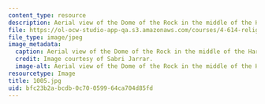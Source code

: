 ```yaml
---
content_type: resource
description: Aerial view of the Dome of the Rock in the middle of the Haram al-Sharif.
file: https://ol-ocw-studio-app-qa.s3.amazonaws.com/courses/4-614-religious-architecture-and-islamic-cultures-fall-2002/bfc23b2abcdb0c70059964ca704d85fd_1005.jpg
file_type: image/jpeg
image_metadata:
  caption: Aerial view of the Dome of the Rock in the middle of the Haram al-Sharif.
  credit: Image courtesy of Sabri Jarrar.
  image-alt: Aerial view of the Dome of the Rock in the middle of the Haram al-Sharif.
resourcetype: Image
title: 1005.jpg
uid: bfc23b2a-bcdb-0c70-0599-64ca704d85fd
---
```

